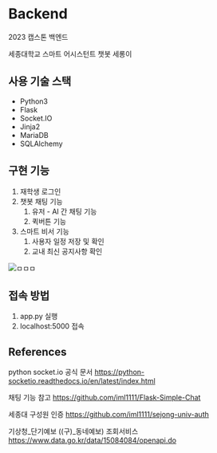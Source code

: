 # Backend
<p>2023 캡스톤 백엔드<p/>
<p>세종대학교 스마트 어시스턴트 챗봇 세롱이</p>


## 사용 기술 스택
- Python3
- Flask
- Socket.IO
- Jinja2
- MariaDB
- SQLAlchemy

## 구현 기능
1. 재학생 로그인
2. 챗봇 채팅 기능
    1. 유저 - AI 간 채팅 기능
    2. 퀵버튼 기능
3. 스마트 비서 기능
    1. 사용자 일정 저장 및 확인
    2. 교내 최신 공지사항 확인

![ㅁㅁㅁ](https://github.com/user-attachments/assets/470b25c3-aa31-4daa-a180-c912b7b550ff)

## 접속 방법
1. app.py 실행
2. localhost:5000 접속

## References
python socket.io 공식 문서 https://python-socketio.readthedocs.io/en/latest/index.html

채팅 기능 참고 https://github.com/iml1111/Flask-Simple-Chat

세종대 구성원 인증 https://github.com/iml1111/sejong-univ-auth

기상청_단기예보 ((구)_동네예보) 조회서비스 https://www.data.go.kr/data/15084084/openapi.do
